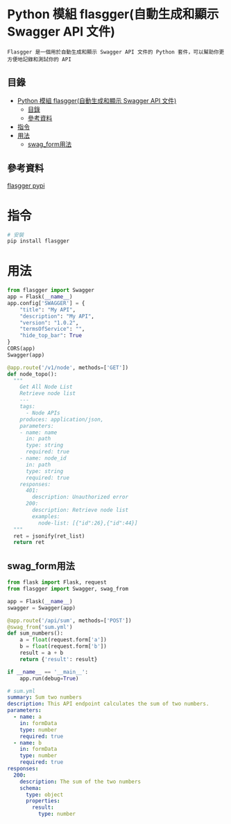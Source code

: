 # Python 模組 flasgger(自動生成和顯示 Swagger API 文件)

```
Flasgger 是一個用於自動生成和顯示 Swagger API 文件的 Python 套件，可以幫助你更方便地記錄和測試你的 API
```

## 目錄

- [Python 模組 flasgger(自動生成和顯示 Swagger API 文件)](#python-模組-flasgger自動生成和顯示-swagger-api-文件)
	- [目錄](#目錄)
	- [參考資料](#參考資料)
- [指令](#指令)
- [用法](#用法)
	- [swag\_form用法](#swag_form用法)

## 參考資料

[flasgger pypi](https://pypi.org/project/flasgger/)

# 指令

```bash
# 安裝
pip install flasgger
```

# 用法

```Python
from flasgger import Swagger
app = Flask(__name__)
app.config['SWAGGER'] = {
    "title": "My API",
    "description": "My API",
    "version": "1.0.2",
    "termsOfService": "",
    "hide_top_bar": True
}
CORS(app)
Swagger(app)

@app.route('/v1/node', methods=['GET'])
def node_topo():
  """
    Get All Node List
    Retrieve node list
    ---
    tags:
      - Node APIs
    produces: application/json,
    parameters:
    - name: name
      in: path
      type: string
      required: true
    - name: node_id
      in: path
      type: string
      required: true
    responses:
      401:
        description: Unauthorized error
      200:
        description: Retrieve node list
        examples:
          node-list: [{"id":26},{"id":44}]
  """
  ret = jsonify(ret_list)
  return ret
```

## swag_form用法

```Python
from flask import Flask, request
from flasgger import Swagger, swag_from

app = Flask(__name__)
swagger = Swagger(app)

@app.route('/api/sum', methods=['POST'])
@swag_from('sum.yml')
def sum_numbers():
    a = float(request.form['a'])
    b = float(request.form['b'])
    result = a + b
    return {'result': result}

if __name__ == '__main__':
    app.run(debug=True)
```

```yml
# sum.yml
summary: Sum two numbers
description: This API endpoint calculates the sum of two numbers.
parameters:
  - name: a
    in: formData
    type: number
    required: true
  - name: b
    in: formData
    type: number
    required: true
responses:
  200:
    description: The sum of the two numbers
    schema:
      type: object
      properties:
        result:
          type: number
```
